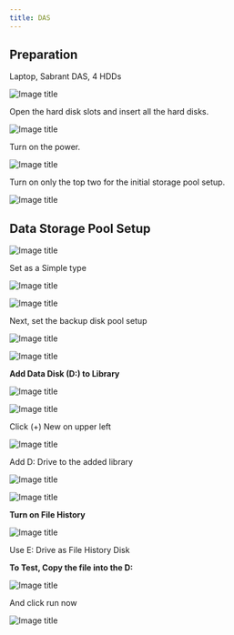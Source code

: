 ```yaml
---
title: DAS
---
```


## Preparation
Laptop, Sabrant DAS, 4 HDDs

![Image title](imgs/Pasted_image_20240227101835.png)

Open the hard disk slots and insert all the hard disks.

![Image title](imgs/Pasted_image_20240227130138.png)

Turn on the power.

![Image title](imgs/Pasted_image_20240227130210.png)

Turn on only the top two for the initial storage pool setup.

![Image title](imgs/Pasted_image_20240227130243.png)

## Data Storage Pool Setup

![Image title](imgs/Screenshot_2024-02-27_110943.png)

Set as a Simple type

![Image title](imgs/Screenshot_2024-02-27_110042.png)

![Image title](imgs/Screenshot_2024-02-27_110113.png)

Next, set the backup disk pool setup

![Image title](imgs/Screenshot_2024-02-27_110943.png)

![Image title](imgs/Screenshot_2024-02-27_111021.png)

**Add Data Disk (D:) to Library**

![Image title](imgs/Screenshot_2024-02-27_112650.png)

![Image title](imgs/Screenshot_2024-02-27_112408.png)

Click (+) New on upper left

![Image title](imgs/Screenshot_2024-02-27_112448.png)

Add D: Drive to the added library

![Image title](imgs/Screenshot_2024-02-27_112505.png)

![Image title](imgs/Screenshot_2024-02-27_112531.png)


**Turn on File History**

![Image title](imgs/Screenshot_2024-02-27_111127.png)

Use E: Drive as File History Disk

**To Test, Copy the file into the D:**

![Image title](imgs/Screenshot_2024-02-27_112650.png)

And click run now

![Image title](imgs/Screenshot_2024-02-27_at_3.06.45_PM.png)